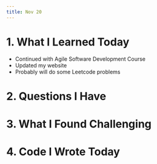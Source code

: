```yaml
---
title: Nov 20
---
```


# 1. What I Learned Today
- Continued with Agile Software Development Course
- Updated my website
- Probably will do some Leetcode problems

# 2. Questions I Have


# 3. What I Found Challenging


# 4. Code I Wrote Today



